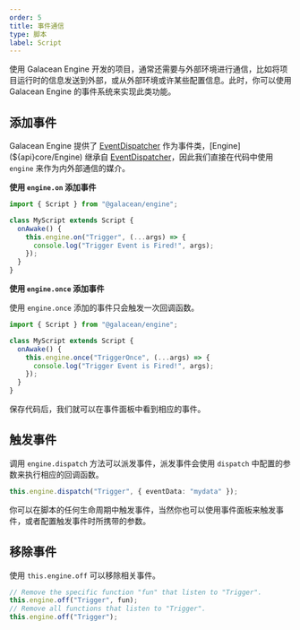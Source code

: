```yaml
---
order: 5
title: 事件通信
type: 脚本
label: Script
---
```


使用 Galacean Engine 开发的项目，通常还需要与外部环境进行通信，比如将项目运行时的信息发送到外部，或从外部环境或许某些配置信息。此时，你可以使用 Galacean Engine 的事件系统来实现此类功能。

## 添加事件

Galacean Engine 提供了 [EventDispatcher](${api}core/EventDispatcher) 作为事件类，[Engine](${api}core/Engine) 继承自 [EventDispatcher](${api}core/EventDispatcher)，因此我们直接在代码中使用 `engine` 来作为内外部通信的媒介。

**使用 `engine.on` 添加事件**

```ts
import { Script } from "@galacean/engine";

class MyScript extends Script {
  onAwake() {
    this.engine.on("Trigger", (...args) => {
      console.log("Trigger Event is Fired!", args);
    });
  }
}
```

**使用 `engine.once` 添加事件**

使用 `engine.once` 添加的事件只会触发一次回调函数。

```ts
import { Script } from "@galacean/engine";

class MyScript extends Script {
  onAwake() {
    this.engine.once("TriggerOnce", (...args) => {
      console.log("Trigger Event is Fired!", args);
    });
  }
}
```

保存代码后，我们就可以在事件面板中看到相应的事件。

## 触发事件

调用 `engine.dispatch` 方法可以派发事件，派发事件会使用 `dispatch` 中配置的参数来执行相应的回调函数。

```ts
this.engine.dispatch("Trigger", { eventData: "mydata" });
```

你可以在脚本的任何生命周期中触发事件，当然你也可以使用事件面板来触发事件，或者配置触发事件时所携带的参数。

## 移除事件

使用 `this.engine.off` 可以移除相关事件。

```ts
// Remove the specific function "fun" that listen to "Trigger".
this.engine.off("Trigger", fun);
// Remove all functions that listen to "Trigger".
this.engine.off("Trigger");
```
